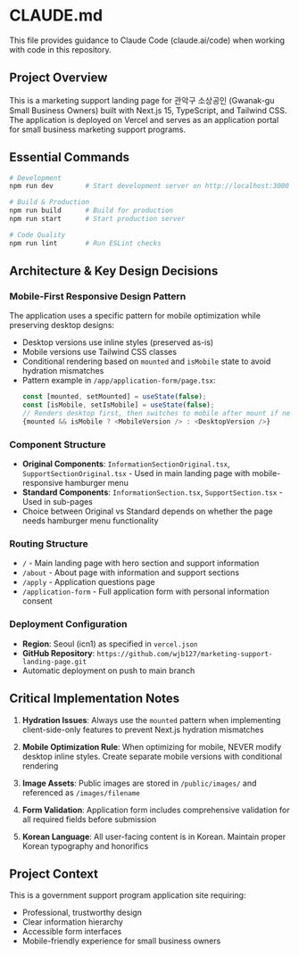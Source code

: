 # CLAUDE.md

This file provides guidance to Claude Code (claude.ai/code) when working with code in this repository.

## Project Overview

This is a marketing support landing page for 관악구 소상공인 (Gwanak-gu Small Business Owners) built with Next.js 15, TypeScript, and Tailwind CSS. The application is deployed on Vercel and serves as an application portal for small business marketing support programs.

## Essential Commands

```bash
# Development
npm run dev        # Start development server on http://localhost:3000

# Build & Production
npm run build      # Build for production
npm run start      # Start production server

# Code Quality
npm run lint       # Run ESLint checks
```

## Architecture & Key Design Decisions

### Mobile-First Responsive Design Pattern
The application uses a specific pattern for mobile optimization while preserving desktop designs:
- Desktop versions use inline styles (preserved as-is)
- Mobile versions use Tailwind CSS classes
- Conditional rendering based on `mounted` and `isMobile` state to avoid hydration mismatches
- Pattern example in `/app/application-form/page.tsx`:
  ```typescript
  const [mounted, setMounted] = useState(false);
  const [isMobile, setIsMobile] = useState(false);
  // Renders desktop first, then switches to mobile after mount if needed
  {mounted && isMobile ? <MobileVersion /> : <DesktopVersion />}
  ```

### Component Structure
- **Original Components**: `InformationSectionOriginal.tsx`, `SupportSectionOriginal.tsx` - Used in main landing page with mobile-responsive hamburger menu
- **Standard Components**: `InformationSection.tsx`, `SupportSection.tsx` - Used in sub-pages
- Choice between Original vs Standard depends on whether the page needs hamburger menu functionality

### Routing Structure
- `/` - Main landing page with hero section and support information
- `/about` - About page with information and support sections
- `/apply` - Application questions page
- `/application-form` - Full application form with personal information consent

### Deployment Configuration
- **Region**: Seoul (icn1) as specified in `vercel.json`
- **GitHub Repository**: `https://github.com/wjb127/marketing-support-landing-page.git`
- Automatic deployment on push to main branch

## Critical Implementation Notes

1. **Hydration Issues**: Always use the `mounted` pattern when implementing client-side-only features to prevent Next.js hydration mismatches

2. **Mobile Optimization Rule**: When optimizing for mobile, NEVER modify desktop inline styles. Create separate mobile versions with conditional rendering

3. **Image Assets**: Public images are stored in `/public/images/` and referenced as `/images/filename`

4. **Form Validation**: Application form includes comprehensive validation for all required fields before submission

5. **Korean Language**: All user-facing content is in Korean. Maintain proper Korean typography and honorifics

## Project Context

This is a government support program application site requiring:
- Professional, trustworthy design
- Clear information hierarchy
- Accessible form interfaces
- Mobile-friendly experience for small business owners